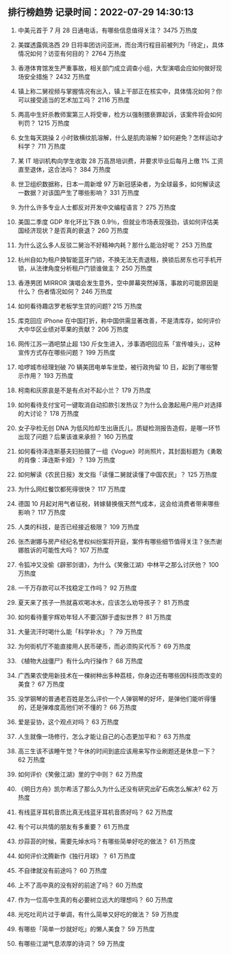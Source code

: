 
## 排行榜趋势 记录时间：2022-07-29 14:30:13
  
  1. 中美元首于 7 月 28 日通电话，有哪些信息值得关注？ 3475 万热度
    
  2. 美媒透露佩洛西 29 日将率团访问亚洲，而台湾行程目前被列为「待定」，具体情况如何？访亚有何目的？ 2764 万热度
    
  3. 香港体育馆发生严重事故，相关部门成立调查小组，大型演唱会应如何做好现场安全措施？ 2432 万热度
    
  4. 镇上称二舅视频与掌握情况有出入，镇上干部正在核实中，具体情况如何？你可以接受适当的艺术加工吗？ 2116 万热度
    
  5. 两高中生奸杀教师案第三人将受审，检方以强制猥亵罪起诉，该案件将会如何判罚？ 1215 万热度
    
  6. 女生每天跳操 2 小时致横纹肌溶解，什么是肌肉溶解？如何避免？怎样运动才科学？ 711 万热度
    
  7. 某 IT 培训机构向学生收取 28 万高昂培训费，并要求毕业后每月上缴 1% 工资直至退休，这合法吗？ 384 万热度
    
  8. 世卫组织数据称，日本一周新增 97 万新冠感染者，为全球最多，如何解读这一数据？对该国产生了哪些影响？ 331 万热度
    
  9. 为什么许多专业人士都反对开发中文编程语言？ 275 万热度
    
  10. 美国二季度 GDP 年化环比下跌 0.9％，但就业市场表现强劲，该如何评估美国经济现状？是否真的衰退？ 260 万热度
    
  11. 为什么这么多人反驳二舅治不好精神内耗？那什么能治好呢？ 253 万热度
    
  12. 杭州自如为租户换智能蓝牙门锁，不换无法无责退租，换锁后房东也可手机开锁，从法律角度分析租户门锁谁做主？ 250 万热度
    
  13. 香港男团 MIRROR 演唱会发生意外，空中屏幕突然掉落，事故的可能原因是什么？ 伤者情况如何？ 246 万热度
    
  14. 如何看待趣店罗老板学生贷的问题? 215 万热度
    
  15. 库克回应 iPhone 在中国打折，称中国供需显著改善，不是清库存，如何评价大中华区业绩对苹果的贡献？ 206 万热度
    
  16. 网传江苏一酒吧禁止超 130 斤女生进入，涉事酒吧回应系「宣传噱头」，这种宣传方式存在哪些问题？ 199 万热度
    
  17. 哈啰城市经理划破 70 辆美团电单车坐垫，被行政拘留 10 日，起到了哪些警示作用？ 193 万热度
    
  18. 柯南和灰原哀是不是有点对不起小兰？ 179 万热度
    
  19. 如何看待支付宝可一键取消自动扣款引发热议？为什么会激起用户用户对选择的大讨论？ 178 万热度
    
  20. 女子孕检无创 DNA 为低风险却生出唐氏儿，质疑检测报告造假，是哪一环节出现了问题？后果该谁来承担？ 160 万热度
    
  21. 如何看待泽连斯基夫妇拍摄了一组《Vogue》时尚照片，其封面标题为《勇敢的肖像：泽连斯卡娅》？ 139 万热度
    
  22. 如何解读《农民日报》发文指「读懂二舅就读懂了中国农民」？ 125 万热度
    
  23. 为什么网红餐饮都死得很快？ 117 万热度
    
  24. 德国 10 月起对用气者征税，转嫁替换俄天然气成本，这会给消费者带来哪些影响？ 117 万热度
    
  25. 人类的科技，是否已经接近极限？ 109 万热度
    
  26. 张杰谢娜与房产经纪名誉权纠纷案将开庭，案件有哪些细节值得关注？张杰谢娜胜诉的可能性大吗？ 107 万热度
    
  27. 令狐冲又没偷《辟邪剑谱》，为什么《笑傲江湖》中林平之那么讨厌他？ 100 万热度
    
  28. 一千万存款可以不找稳定工作吗？ 92 万热度
    
  29. 夏天来了孩子一热就喜欢喝冰水，应该怎么劝导孩子？ 81 万热度
    
  30. 如何看待董宇辉劝年轻人不要沉醉于虚拟世界？ 81 万热度
    
  31. 大量流汗时喝什么能「科学补水」？ 79 万热度
    
  32. 为何街机厅不能直接用人民币硬币，而必须购买代币？ 69 万热度
    
  33. 《植物大战僵尸》有什么内行操作？ 68 万热度
    
  34. 广西果农使用新技术在一棵树种出多种荔枝，你身边还有哪些因科技而改变的美食？ 67 万热度
    
  35. 没学钢琴的普通老百姓是怎么评价一个人弹钢琴的好坏，是弹他们能听得懂的，还是弹难度高他们听不懂的？ 66 万热度
    
  36. 爱是妥协，这个观点对吗？ 63 万热度
    
  37. 人生就像一场修行，怎么才能让自己的心态更加平和？ 63 万热度
    
  38. 高三生该不该睡午觉？午休的时间到底应该用来写作业刷题还是休息一下？ 62 万热度
    
  39. 如何评价《笑傲江湖》里的宁中则？ 62 万热度
    
  40. 《明日方舟》凯尔希活了那么久为什么还没有研究出矿石病怎么解决? 62 万热度
    
  41. 有线蓝牙耳机音质比真无线蓝牙耳机音质好吗？ 62 万热度
    
  42. 有个可以共情的朋友有多重要？ 61 万热度
    
  43. 炒蒜苔的时候，需要先焯水吗？有哪些简单好吃的做法？ 61 万热度
    
  44. 如何评价沈腾新作《独行月球》？ 61 万热度
    
  45. 不自律就没有前途吗？ 60 万热度
    
  46. 上不了高中真的没有好的前途了吗？ 60 万热度
    
  47. 作为一位高中生真的有必要树立远大的理想吗？ 60 万热度
    
  48. 光吃吐司片过于单调，有什么简单又好吃的做法？ 59 万热度
    
  49. 有哪些「简单一炒就好吃」的懒人美食？ 59 万热度
    
  50. 有哪些江湖气息浓厚的诗词？ 59 万热度
    